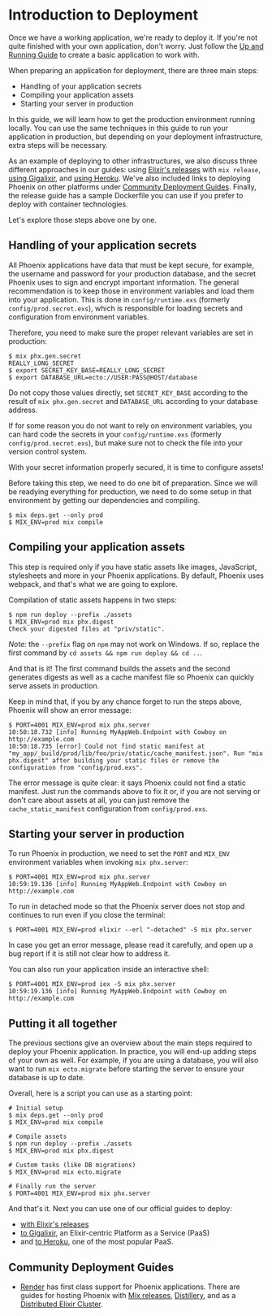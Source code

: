 # Introduction to Deployment

Once we have a working application, we're ready to deploy it. If you're not quite finished with your own application, don't worry. Just follow the [Up and Running Guide](up_and_running.html) to create a basic application to work with.

When preparing an application for deployment, there are three main steps:

  * Handling of your application secrets
  * Compiling your application assets
  * Starting your server in production

In this guide, we will learn how to get the production environment running locally. You can use the same techniques in this guide to run your application in production, but depending on your deployment infrastructure, extra steps will be necessary.

As an example of deploying to other infrastructures, we also discuss three different approaches in our guides: using [Elixir's releases](releases.html) with `mix release`, [using Gigalixir](gigalixir.html), and [using Heroku](heroku.html). We've also included links to deploying Phoenix on other platforms under [Community Deployment Guides](#community-deployment-guides). Finally, the release guide has a sample Dockerfile you can use if you prefer to deploy with container technologies.

Let's explore those steps above one by one.

## Handling of your application secrets

All Phoenix applications have data that must be kept secure, for example, the username and password for your production database, and the secret Phoenix uses to sign and encrypt important information. The general recommendation is to keep those in environment variables and load them into your application. This is done in `config/runtime.exs` (formerly `config/prod.secret.exs`), which is responsible for loading secrets and configuration from environment variables.

Therefore, you need to make sure the proper relevant variables are set in production:

```console
$ mix phx.gen.secret
REALLY_LONG_SECRET
$ export SECRET_KEY_BASE=REALLY_LONG_SECRET
$ export DATABASE_URL=ecto://USER:PASS@HOST/database
```

Do not copy those values directly, set `SECRET_KEY_BASE` according to the result of `mix phx.gen.secret` and `DATABASE_URL` according to your database address.

If for some reason you do not want to rely on environment variables, you can hard code the secrets in your `config/runtime.exs` (formerly `config/prod.secret.exs`), but make sure not to check the file into your version control system.

With your secret information properly secured, it is time to configure assets!

Before taking this step, we need to do one bit of preparation. Since we will be readying everything for production, we need to do some setup in that environment by getting our dependencies and compiling.

```console
$ mix deps.get --only prod
$ MIX_ENV=prod mix compile
```

## Compiling your application assets

This step is required only if you have static assets like images, JavaScript, stylesheets and more in your Phoenix applications. By default, Phoenix uses webpack, and that's what we are going to explore.

Compilation of static assets happens in two steps:

```console
$ npm run deploy --prefix ./assets
$ MIX_ENV=prod mix phx.digest
Check your digested files at "priv/static".
```

*Note:* the `--prefix` flag on `npm` may not work on Windows. If so, replace the first command by `cd assets && npm run deploy && cd ..`.

And that is it! The first command builds the assets and the second generates digests as well as a cache manifest file so Phoenix can quickly serve assets in production.

Keep in mind that, if you by any chance forget to run the steps above, Phoenix will show an error message:

```console
$ PORT=4001 MIX_ENV=prod mix phx.server
10:50:18.732 [info] Running MyAppWeb.Endpoint with Cowboy on http://example.com
10:50:18.735 [error] Could not find static manifest at "my_app/_build/prod/lib/foo/priv/static/cache_manifest.json". Run "mix phx.digest" after building your static files or remove the configuration from "config/prod.exs".
```

The error message is quite clear: it says Phoenix could not find a static manifest. Just run the commands above to fix it or, if you are not serving or don't care about assets at all, you can just remove the `cache_static_manifest` configuration from `config/prod.exs`.

## Starting your server in production

To run Phoenix in production, we need to set the `PORT` and `MIX_ENV` environment variables when invoking `mix phx.server`:

```console
$ PORT=4001 MIX_ENV=prod mix phx.server
10:59:19.136 [info] Running MyAppWeb.Endpoint with Cowboy on http://example.com
```

To run in detached mode so that the Phoenix server does not stop and continues to run even if you close the terminal:

```console
$ PORT=4001 MIX_ENV=prod elixir --erl "-detached" -S mix phx.server
```

In case you get an error message, please read it carefully, and open up a bug report if it is still not clear how to address it.

You can also run your application inside an interactive shell:

```console
$ PORT=4001 MIX_ENV=prod iex -S mix phx.server
10:59:19.136 [info] Running MyAppWeb.Endpoint with Cowboy on http://example.com
```

## Putting it all together

The previous sections give an overview about the main steps required to deploy your Phoenix application. In practice, you will end-up adding steps of your own as well. For example, if you are using a database, you will also want to run `mix ecto.migrate` before starting the server to ensure your database is up to date.

Overall, here is a script you can use as a starting point:

```console
# Initial setup
$ mix deps.get --only prod
$ MIX_ENV=prod mix compile

# Compile assets
$ npm run deploy --prefix ./assets
$ MIX_ENV=prod mix phx.digest

# Custom tasks (like DB migrations)
$ MIX_ENV=prod mix ecto.migrate

# Finally run the server
$ PORT=4001 MIX_ENV=prod mix phx.server
```

And that's it. Next you can use one of our official guides to deploy:

  * [with Elixir's releases](releases.html)
  * [to Gigalixir](gigalixir.html), an Elixir-centric Platform as a Service (PaaS)
  * and [to Heroku](heroku.html), one of the most popular PaaS.

## Community Deployment Guides

  * [Render](https://render.com) has first class support for Phoenix applications. There are guides for hosting Phoenix with [Mix releases](https://render.com/docs/deploy-phoenix), [Distillery](https://render.com/docs/deploy-phoenix-distillery), and as a [Distributed Elixir Cluster](https://render.com/docs/deploy-elixir-cluster).
